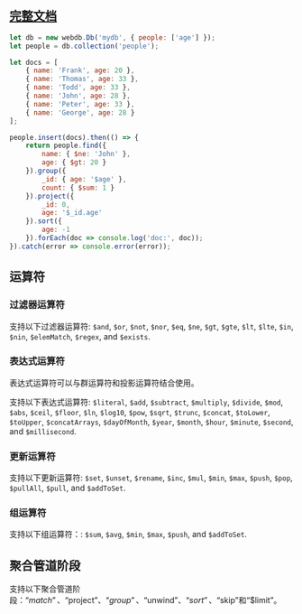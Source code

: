 ## [完整文档](/docs/index.html)
```javascript
let db = new webdb.Db('mydb', { people: ['age'] });
let people = db.collection('people');

let docs = [
    { name: 'Frank', age: 20 },
    { name: 'Thomas', age: 33 },
    { name: 'Todd', age: 33 },
    { name: 'John', age: 28 },
    { name: 'Peter', age: 33 },
    { name: 'George', age: 28 }
];

people.insert(docs).then(() => {
    return people.find({
        name: { $ne: 'John' },
        age: { $gt: 20 }
    }).group({
        _id: { age: '$age' },
        count: { $sum: 1 }
    }).project({
        _id: 0,
        age: '$_id.age'
    }).sort({
        age: -1
    }).forEach(doc => console.log('doc:', doc));
}).catch(error => console.error(error));
```
## 运算符

### 过滤器运算符

支持以下过滤器运算符: `$and`, `$or`, `$not`, `$nor`, `$eq`, `$ne`, `$gt`, `$gte`, `$lt`, `$lte`, `$in`, `$nin`, `$elemMatch`, `$regex`, and `$exists`.

### 表达式运算符

表达式运算符可以与群运算符和投影运算符结合使用。

支持以下表达式运算符: `$literal`, `$add`, `$subtract`, `$multiply`, `$divide`, `$mod`, `$abs`, `$ceil`, `$floor`, `$ln`, `$log10`, `$pow`, `$sqrt`, `$trunc`, `$concat`, `$toLower`, `$toUpper`, `$concatArrays`, `$dayOfMonth`, `$year`, `$month`, `$hour`, `$minute`, `$second`, and `$millisecond`.

### 更新运算符

支持以下更新运算符: `$set`, `$unset`, `$rename`, `$inc`, `$mul`, `$min`, `$max`, `$push`, `$pop`, `$pullAll`, `$pull`, and `$addToSet`.

### 组运算符

支持以下组运算符：: `$sum`, `$avg`, `$min`, `$max`, `$push`, and `$addToSet`.

## 聚合管道阶段

支持以下聚合管道阶段：“$match”、“$project”、“$group”、“$unwind”、“$sort”、“$skip”和“$limit”。

